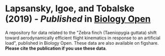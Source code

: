 # Lapsansky, Igoe, and Tobalske (2019) - *Published* in [Biology Open](https://journals.biologists.com/bio/article/8/6/bio042572/1980/Zebra-finch-Taeniopygia-guttata-shift-toward)

A repository for data related to the "Zebra finch (Taeniopygia guttata) shift toward aerodynamically efficient flight kinematics in response to an artificial load", published in Biology Open. These data are also available on figshare. **Please cite the publication if you use these data**.
